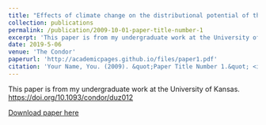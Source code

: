 ```yaml
---
title: "Effects of climate change on the distributional potential of three range-restricted West African bird species"
collection: publications
permalink: /publication/2009-10-01-paper-title-number-1
excerpt: 'This paper is from my undergraduate work at the University of Kansas.'
date: 2019-5-06
venue: 'The Condor'
paperurl: 'http://academicpages.github.io/files/paper1.pdf'
citation: 'Your Name, You. (2009). &quot;Paper Title Number 1.&quot; <i>Journal 1</i>. 1(1).'
---
```

This paper is from my undergraduate work at the University of Kansas. 
https://doi.org/10.1093/condor/duz012

[Download paper here](http://academicpages.github.io/files/paper1.pdf)

